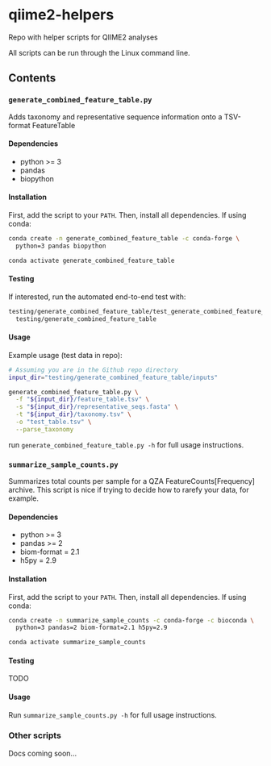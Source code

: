 # qiime2-helpers
Repo with helper scripts for QIIME2 analyses

All scripts can be run through the Linux command line.

## Contents

### `generate_combined_feature_table.py`
Adds taxonomy and representative sequence information onto a TSV-format FeatureTable

#### Dependencies
- python >= 3
- pandas
- biopython

#### Installation
First, add the script to your `PATH`. 
Then, install all dependencies. If using conda:
```bash
conda create -n generate_combined_feature_table -c conda-forge \
  python=3 pandas biopython

conda activate generate_combined_feature_table
```

#### Testing
If interested, run the automated end-to-end test with:
```bash
testing/generate_combined_feature_table/test_generate_combined_feature_table.sh \
  testing/generate_combined_feature_table
```

#### Usage
Example usage (test data in repo):
```bash
# Assuming you are in the Github repo directory
input_dir="testing/generate_combined_feature_table/inputs"

generate_combined_feature_table.py \
  -f "${input_dir}/feature_table.tsv" \
  -s "${input_dir}/representative_seqs.fasta" \
  -t "${input_dir}/taxonomy.tsv" \
  -o "test_table.tsv" \
  --parse_taxonomy
```
run `generate_combined_feature_table.py -h` for full usage instructions.

### `summarize_sample_counts.py`
Summarizes total counts per sample for a QZA FeatureCounts[Frequency] archive. 
This script is nice if trying to decide how to rarefy your data, for example.

#### Dependencies
- python >= 3
- pandas >= 2
- biom-format = 2.1
- h5py = 2.9

#### Installation
First, add the script to your `PATH`. 
Then, install all dependencies. If using conda:
```bash
conda create -n summarize_sample_counts -c conda-forge -c bioconda \
  python=3 pandas=2 biom-format=2.1 h5py=2.9

conda activate summarize_sample_counts
```

#### Testing
TODO

#### Usage
Run `summarize_sample_counts.py -h` for full usage instructions.

### Other scripts
Docs coming soon...
